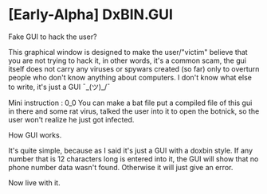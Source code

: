 # [Early-Alpha] DxBIN.GUI

Fake GUI to hack the user?

This graphical window is designed to make the user/"victim" believe that you are not trying to hack it, in other words, it's a common scam, the gui itself does not carry any viruses or spywars created (so far) only to overturn people who don't know anything about computers.
I don't know what else to write, it's just a GUI ¯\_(ツ)_/¯

Mini instruction :
0_0 
You can make a bat file put a compiled file of this gui in there and some rat virus, talked the user into it 
to open the botnick, so the user won't realize he just got infected.


How GUI works.

It's quite simple, because as I said it's just a GUI with a doxbin style.
If any number that is 12 characters long is entered into it, the GUI will show that no phone number data wasn't found.
Otherwise it will just give an error.

Now live with it.
